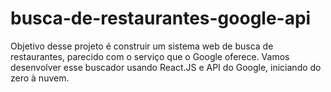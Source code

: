 # busca-de-restaurantes-google-api

Objetivo desse projeto é construir um sistema web de busca de restaurantes, parecido com o serviço que o Google oferece. Vamos desenvolver esse buscador usando React.JS e API do Google, iniciando do zero à nuvem.
